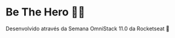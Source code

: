 # Be The Hero :superhero_woman:
Desenvolvido através da Semana OmniStack 11.0 da Rocketseat :rocket:
